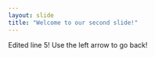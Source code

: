 ```yaml
---
layout: slide
title: "Welcome to our second slide!"
---
```

Edited line 5!
Use the left arrow to go back!
